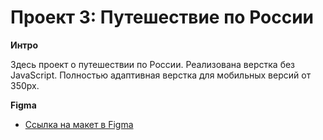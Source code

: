 # Проект 3: Путешествие по России


**Интро**

Здесь проект о путешествии по России.
Реализована верстка без JavaScript. 
Полностью адаптивная верстка для мобильных версий от 350px.

**Figma**

* [Ссылка на макет в Figma](https://www.figma.com/file/MTZ7K0gUaN07iNIj8YCcLm/Russia-(mobile)-(Copy)?node-id=0%3A1)
